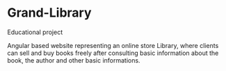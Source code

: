 # Grand-Library
Educational project

Angular based website representing an online store Library, where clients can sell and buy books freely after consulting basic 
information about the book, the author and other basic informations.

